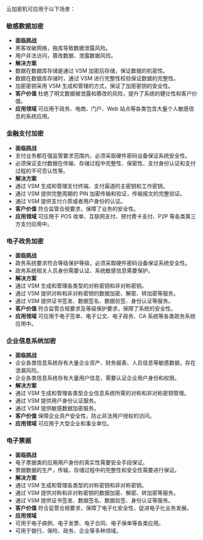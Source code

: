 云加密机可应用于以下场景：
### 敏感数据加密
- **面临挑战**
 - 黑客攻破网络，拖库导致数据泄露风险。
 - 用户非法访问，篡改数据、泄露数据风险。
- **解决方案**
 - 数据在数据库存储是通过 VSM 加密后存储，保证数据的机密性。
 - 数据在数据库存储时，通过 VSM 进行完整性校验保证数据的完整性。
 - 加密密钥采用 VSM 生成和管理的方式，保证了加密密钥的安全性。
- **客户价值**
杜绝了明文数据被泄露和篡改的风险，提升了系统的健壮性和客户价值。
- **应用领域**
可应用于政务、电商、门户、Web 站点等各类包含大量个人敏感信息的系统应用。

### 金融支付加密
- **面临挑战**
 - 支付业务都在强监管要求范围内，必须采取硬件密码设备保证系统安全性。
 - 必须保证支付数据在传输、存储过程中完整性、保密性，支付身份认证和支付过程的不可否认性等。
- **解决方案**
 - 通过 VSM 生成和管理支付终端、支付渠道的主密钥和工作密钥。
 - 通过 VSM 提供完整周期的 PIN 加密传输和验证，传输报文的完整验证。
 - 通过 VSM 提供支付介质或者用户身份的认证。
- **客户价值**
符合监管合规要求，保障了业务的安全性。
- **应用领域**
可应用于 POS 收单、互联网支付、预付费卡支付、P2P 等各类第三方支付应用中。

### 电子政务加密
- **面临挑战**
 - 政务系统要求符合等级保护等级，必须采取硬件密码设备保证系统安全性。
 - 政务系统相关人员身份需要认证、系统敏感信息需要保护。
- **解决方案**
 - 通过 VSM 生成和管理各类型的对称密钥和非对称密钥。
 - 通过 VSM 提供对称和非对称密钥的数据加密、解密、转加密等服务。
 - 通过 VSM 提供证书签发、数据签名、数据验签、身份认证等服务。
- **客户价值**
符合监管合规要求及等级保护要求，保障了系统的安全性。
- **应用领域**
可应用于电子签单、电子公文、电子政务、CA 系统等各类政务系统应用中。

### 企业信息系统加密
- **面临挑战**
 - 企业各类信息系统存有大量企业资产、财务报表、人员信息等敏感数据，存在泄漏风险。
 - 企业各类信息系统存有大量用户信息，需要认证企业用户身份和权限。
- **解决方案**
 - 通过 VSM 生成和管理各类型企业信息系统所需的对称和非对称密钥管理。
 - 通过 VSM 提供用户身份认证服务。
 - 通过 VSM 提供敏感数据加密服务。
- **客户价值**
保障企业资产安全性，防止非法用户授权的访问。
- **应用领域**
可应用于大型企业和事业单位。

### 电子票据
- **面临挑战**
 - 电子票据类的应用用户身份的真实性需要安全手段保证。
 - 票据数据的生产，传输，存储过程中的完整性和安全性需要进行保证。
- **解决方案**
 - 通过 VSM 生成和管理各类型的对称密钥和非对称密钥。
 - 通过 VSM 提供对称和非对称密钥的数据加密、解密、转加密等服务。
 - 通过 VSM 提供证书签发、数据签名、数据验签、身份认证等服务。
- **客户价值**
符合监管合规要求，保障了电子化安全性，促进电子化业务发展。
- **应用领域**
 - 可用于电子病例、电子发票、电子合同、电子保单等各类应用。
 - 可用于银行、保险、政务、企业等多种领域。
